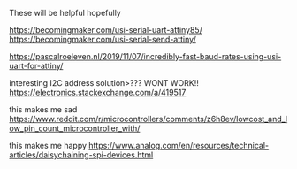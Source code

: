 These will be helpful hopefully

https://becomingmaker.com/usi-serial-uart-attiny85/
https://becomingmaker.com/usi-serial-send-attiny/

https://pascalroeleven.nl/2019/11/07/incredibly-fast-baud-rates-using-usi-uart-for-attiny/

interesting I2C address solution>??? WONT WORK!!
https://electronics.stackexchange.com/a/419517

this makes me sad
https://www.reddit.com/r/microcontrollers/comments/z6h8ev/lowcost_and_low_pin_count_microcontroller_with/

this makes me happy
https://www.analog.com/en/resources/technical-articles/daisychaining-spi-devices.html